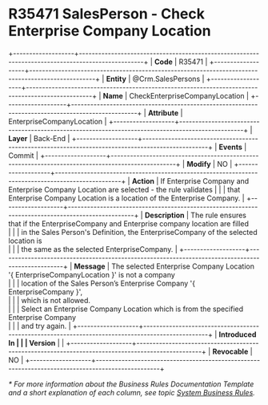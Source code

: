 ﻿---
erp.type: business-rule
erp.entity: Crm.SalesPersons
---

# R35471 SalesPerson - Check Enterprise Company Location
+-------------------+--------------------------------------------------------------------------------------------------+
| **Code**          | R35471                                                                                           |
+-------------------+--------------------------------------------------------------------------------------------------+
| **Entity**        | @Crm.SalesPersons                                                                                |
+-------------------+--------------------------------------------------------------------------------------------------+
| **Name**          | CheckEnterpriseCompanyLocation                                                                   |
+-------------------+--------------------------------------------------------------------------------------------------+
| **Attribute**     | EnterpriseCompanyLocation                                                                        |
+-------------------+--------------------------------------------------------------------------------------------------+
| **Layer**         | Back-End                                                                                         |
+-------------------+--------------------------------------------------------------------------------------------------+
| **Events**        | Commit                                                                                           |
+-------------------+--------------------------------------------------------------------------------------------------+
| **Modify**        | NO                                                                                               |
+-------------------+--------------------------------------------------------------------------------------------------+
| **Action**        | If Enterprise Company and Enterprise Company Location are selected - the rule validates          |
|                   | that Enterprise Company Location is а location of the Enterprise Company.                        |
+-------------------+--------------------------------------------------------------------------------------------------+
| **Description**   | The rule ensures that if the EnterpriseCompany and Enterprise company location are filled <br/>  |
|                   | in the Sales Person's Definition, the EnterpriseCompany of the selected location is <br/>        |
|                   | the same as the selected EnterpriseCompany.                                                      |
+-------------------+--------------------------------------------------------------------------------------------------+
| **Message**       | The selected Enterprise Company Location '{ EnterpriseCompanyLocation }' is not a company<br/>   |
|                   | location of the Sales Person’s Enterprise Company '{ EnterpriseCompany }',<br/>                  |
|                   | which is not allowed.<br/>                                                                       |
|                   | Select an Enterprise Company Location which is from the specified Enterprise Company <br/>       |
|                   | and try again.                                                                                   |
+-------------------+--------------------------------------------------------------------------------------------------+
| **Introduced In   |                                                                                                  |
| Version**         |                                                                                                  |
+-------------------+--------------------------------------------------------------------------------------------------+
| **Revocable**     | NO                                                                                               |
+-------------------+--------------------------------------------------------------------------------------------------+

*\* For more information about the Business Rules Documentation Template and a short explanation of each column, see
topic [System Business Rules](../templates/template-description-system-business-rules.md).*
